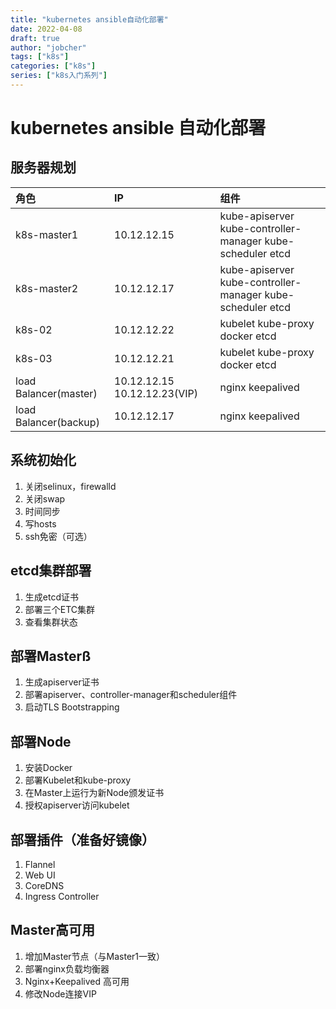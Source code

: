 ```yaml
---
title: "kubernetes ansible自动化部署"
date: 2022-04-08
draft: true
author: "jobcher"
tags: ["k8s"]
categories: ["k8s"]
series: ["k8s入门系列"]
---
```

# kubernetes ansible 自动化部署
## 服务器规划
|角色|IP|组件|
|:----|:----|:----|
|k8s-master1|10.12.12.15|kube-apiserver kube-controller-manager kube-scheduler etcd|
|k8s-master2|10.12.12.17|kube-apiserver kube-controller-manager kube-scheduler etcd|
|k8s-02|10.12.12.22|kubelet kube-proxy docker etcd|
|k8s-03|10.12.12.21|kubelet kube-proxy docker etcd|
|load Balancer(master)|10.12.12.15 10.12.12.23(VIP)|nginx keepalived|
|load Balancer(backup)|10.12.12.17|nginx keepalived|

## 系统初始化
1. 关闭selinux，firewalld
2. 关闭swap
3. 时间同步
4. 写hosts
5. ssh免密（可选）
## etcd集群部署
1. 生成etcd证书
2. 部署三个ETC集群
3. 查看集群状态
## 部署Masterß
1. 生成apiserver证书
2. 部署apiserver、controller-manager和scheduler组件
3. 启动TLS Bootstrapping
## 部署Node
1. 安装Docker
2. 部署Kubelet和kube-proxy
3. 在Master上运行为新Node颁发证书
4. 授权apiserver访问kubelet
## 部署插件（准备好镜像）
1. Flannel
2. Web UI
3. CoreDNS
4. Ingress Controller
## Master高可用
1. 增加Master节点（与Master1一致）
2. 部署nginx负载均衡器
3. Nginx+Keepalived 高可用
4. 修改Node连接VIP
